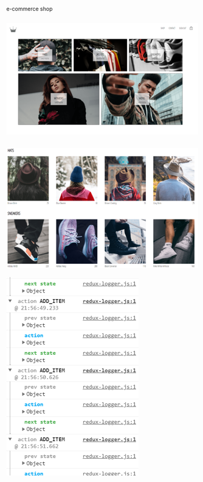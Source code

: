e-commerce shop

![Screenshot](public/images/preview/crwn.png)
-
![Screenshot](public/images/preview/crwn2.png)
-
![Screenshot](public/images/preview/crwn3.png)